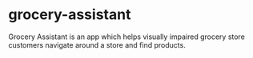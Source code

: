 # grocery-assistant
Grocery Assistant is an app which helps visually impaired grocery store customers navigate around a store and find products. 
